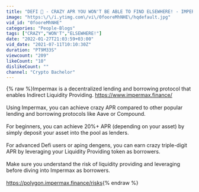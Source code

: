 ```yaml
---
title: "DEFI 💎 - CRAZY APR YOU WON'T BE ABLE TO FIND ELSEWHERE! - IMPERMAX | IMX"
image: "https:\/\/i.ytimg.com\/vi\/0fooreMhNHE\/hqdefault.jpg"
vid_id: "0fooreMhNHE"
categories: "People-Blogs"
tags: ["CRAZY","WON'T","ELSEWHERE!"]
date: "2022-01-27T21:03:59+03:00"
vid_date: "2021-07-11T10:10:30Z"
duration: "PT9M33S"
viewcount: "209"
likeCount: "10"
dislikeCount: ""
channel: "Crypto Bachelor"
---
```

{% raw %}Impermax is a decentralized lending and borrowing protocol that enables Indirect Liquidity Providing. <a rel="nofollow" target="blank" href="https://www.impermax.finance/">https://www.impermax.finance/</a><br /><br />Using Impermax, you can achieve crazy APR compared to other popular lending and borrowing protocols like Aave or Compound. <br /><br />For beginners, you can achieve 20%+ APR (depending on your asset) by simply deposit your asset into the pool as lenders.<br /><br />For advanced Defi users or aping dengens, you can earn crazy triple-digit APR by leveraging your Liquidity Providing token as borrowers.<br /><br />Make sure you understand the risk of liquidity providing and leveraging before diving into Impermax as borrowers. <br /><br /><a rel="nofollow" target="blank" href="https://polygon.impermax.finance/risks">https://polygon.impermax.finance/risks</a>{% endraw %}
